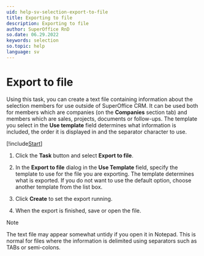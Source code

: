 ```yaml
---
uid: help-sv-selection-export-to-file
title: Exporting to file
description: Exporting to file
author: SuperOffice RnD
so.date: 06.29.2022
keywords: selection
so.topic: help
language: sv
---
```


# Export to file

Using this task, you can create a text file containing information about the selection members for use outside of SuperOffice CRM. It can be used both for members which are companies (on the **Companies** section tab) and members which are sales, projects, documents or follow-ups. The template you select in the **Use template** field determines what information is included, the order it is displayed in and the separator character to use.

[!include[Start](../includes/steps-start-task.md)]

1. Click the **Task** button and select **Export to file**.

1. In the **Export to file** dialog in the **Use Template** field, specify the template to use for the file you are exporting. The template determines what is exported. If you do not want to use the default option, choose another template from the list box.

1. Click **Create** to set the export running.

1. When the export is finished, save or open the file.

> [!NOTE]
> The text file may appear somewhat untidy if you open it in Notepad. This is normal for files where the information is delimited using separators such as TABs or semi-colons.

<!-- Referenced links -->

<!-- Referenced images -->

